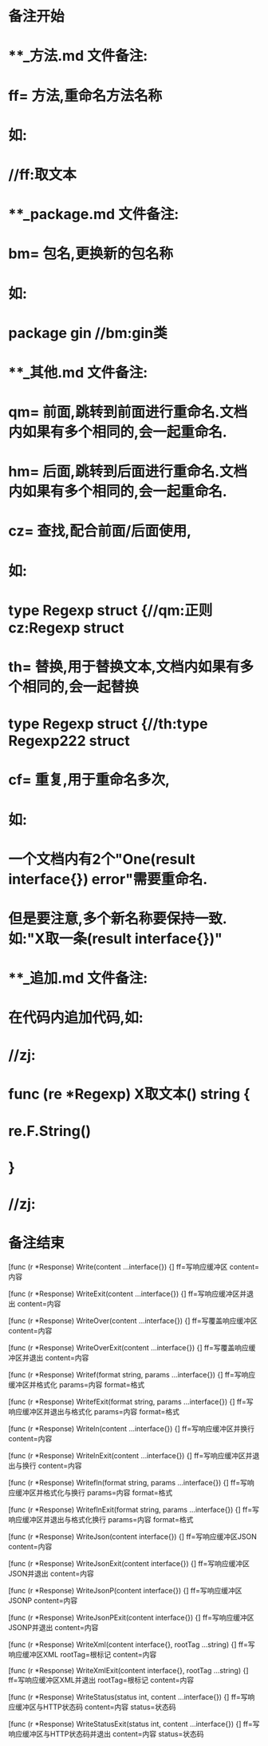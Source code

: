 # 备注开始
# **_方法.md 文件备注:
# ff= 方法,重命名方法名称
# 如:
# //ff:取文本

# **_package.md 文件备注:
# bm= 包名,更换新的包名称 
# 如: 
# package gin //bm:gin类

# **_其他.md 文件备注:
# qm= 前面,跳转到前面进行重命名.文档内如果有多个相同的,会一起重命名.
# hm= 后面,跳转到后面进行重命名.文档内如果有多个相同的,会一起重命名.
# cz= 查找,配合前面/后面使用,
# 如:
# type Regexp struct {//qm:正则 cz:Regexp struct
#
# th= 替换,用于替换文本,文档内如果有多个相同的,会一起替换
# type Regexp struct {//th:type Regexp222 struct
#
# cf= 重复,用于重命名多次,
# 如: 
# 一个文档内有2个"One(result interface{}) error"需要重命名.
# 但是要注意,多个新名称要保持一致. 如:"X取一条(result interface{})"

# **_追加.md 文件备注:
# 在代码内追加代码,如:
# //zj:
# func (re *Regexp) X取文本() string { 
#    re.F.String()
# }
# //zj:
# 备注结束

[func (r *Response) Write(content ...interface{}) {]
ff=写响应缓冲区
content=内容

[func (r *Response) WriteExit(content ...interface{}) {]
ff=写响应缓冲区并退出
content=内容

[func (r *Response) WriteOver(content ...interface{}) {]
ff=写覆盖响应缓冲区
content=内容

[func (r *Response) WriteOverExit(content ...interface{}) {]
ff=写覆盖响应缓冲区并退出
content=内容

[func (r *Response) Writef(format string, params ...interface{}) {]
ff=写响应缓冲区并格式化
params=内容
format=格式

[func (r *Response) WritefExit(format string, params ...interface{}) {]
ff=写响应缓冲区并退出与格式化
params=内容
format=格式

[func (r *Response) Writeln(content ...interface{}) {]
ff=写响应缓冲区并换行
content=内容

[func (r *Response) WritelnExit(content ...interface{}) {]
ff=写响应缓冲区并退出与换行
content=内容

[func (r *Response) Writefln(format string, params ...interface{}) {]
ff=写响应缓冲区并格式化与换行
params=内容
format=格式

[func (r *Response) WriteflnExit(format string, params ...interface{}) {]
ff=写响应缓冲区并退出与格式化换行
params=内容
format=格式

[func (r *Response) WriteJson(content interface{}) {]
ff=写响应缓冲区JSON
content=内容

[func (r *Response) WriteJsonExit(content interface{}) {]
ff=写响应缓冲区JSON并退出
content=内容

[func (r *Response) WriteJsonP(content interface{}) {]
ff=写响应缓冲区JSONP
content=内容

[func (r *Response) WriteJsonPExit(content interface{}) {]
ff=写响应缓冲区JSONP并退出
content=内容

[func (r *Response) WriteXml(content interface{}, rootTag ...string) {]
ff=写响应缓冲区XML
rootTag=根标记
content=内容

[func (r *Response) WriteXmlExit(content interface{}, rootTag ...string) {]
ff=写响应缓冲区XML并退出
rootTag=根标记
content=内容

[func (r *Response) WriteStatus(status int, content ...interface{}) {]
ff=写响应缓冲区与HTTP状态码
content=内容
status=状态码

[func (r *Response) WriteStatusExit(status int, content ...interface{}) {]
ff=写响应缓冲区与HTTP状态码并退出
content=内容
status=状态码
